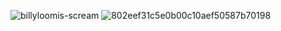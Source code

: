 ![billyloomis-scream](https://github.com/user-attachments/assets/dacf5272-d8cb-475a-a960-ae4f849e8f46)
![802eef31c5e0b00c10aef50587b70198](https://github.com/user-attachments/assets/3dc2b88f-a9a6-449c-9dee-7e893fd7da00)


